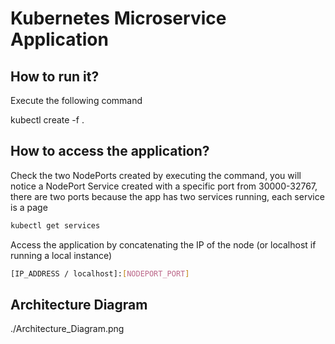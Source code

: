 # Kubernetes Microservice Application

## How to run it?

Execute the following command

kubectl create -f .

## How to access the application?

Check the two NodePorts created by executing the command, you will notice a NodePort Service created with a specific port from 30000-32767, there are two ports because the app has two services running, each service is a page

```sh
kubectl get services
```

Access the application by concatenating the IP of the node (or localhost if running a local instance)

```sh
[IP_ADDRESS / localhost]:[NODEPORT_PORT]
```

## Architecture Diagram

./Architecture_Diagram.png

